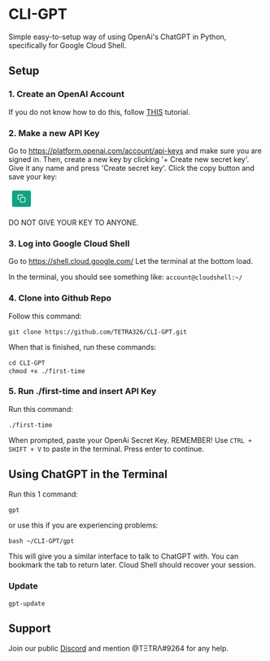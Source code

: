 # CLI-GPT
Simple easy-to-setup way of using OpenAi's ChatGPT in Python, specifically for Google Cloud Shell.


## Setup
### 1. Create an OpenAI Account
If you do not know how to do this, follow [THIS](https://www.youtube.com/watch?v=0b49O19FyC8) tutorial.

### 2. Make a new API Key
Go to https://platform.openai.com/account/api-keys and make sure you are signed in. Then, create a new key by clicking '+ Create new secret key'.
Give it any name and press 'Create secret key'. Click the copy button and save your key:

![Copy button image](https://github.com/TETRA326/CLI-GPT/blob/main/images/copy.png?raw=true)

DO NOT GIVE YOUR KEY TO ANYONE.

### 3. Log into Google Cloud Shell
Go to https://shell.cloud.google.com/
Let the terminal at the bottom load.

In the terminal, you should see something like: `account@cloudshell:~/`

### 4. Clone into Github Repo
Follow this command:
```
git clone https://github.com/TETRA326/CLI-GPT.git
```
When that is finished, run these commands:
```
cd CLI-GPT
chmod +x ./first-time
```

### 5. Run ./first-time and insert API Key
Run this command:
```
./first-time
```
When prompted, paste your OpenAi Secret Key. REMEMBER! Use `CTRL + SHIFT + V` to paste in the terminal.
Press enter to continue.

## Using ChatGPT in the Terminal

Run this 1 command:
```
gpt
```
or use this if you are experiencing problems:
```
bash ~/CLI-GPT/gpt
```
This will give you a similar interface to talk to ChatGPT with. You can bookmark the tab to return later. Cloud Shell should recover your session.

### Update
```
gpt-update
```


## Support
Join our public [Discord](https://discord.gg/NCXRYSmx2a) and mention @TΞTRΛ#9264 for any help.
